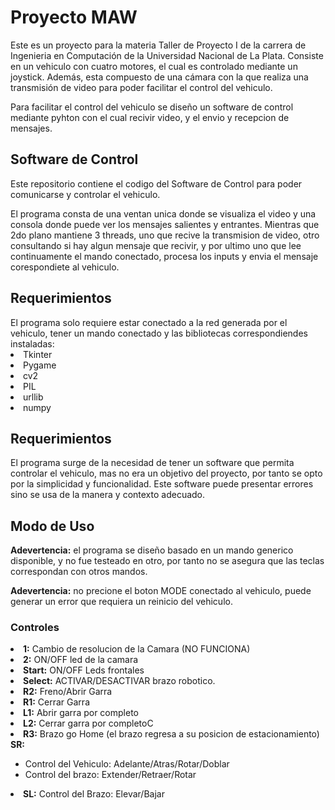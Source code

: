 <h1><b>Proyecto MAW</b></h1>

<p>Este es un proyecto para la materia Taller de Proyecto I de la carrera de Ingenieria en Computación de la Universidad Nacional de La Plata. Consiste en un vehiculo con cuatro motores, el cual es controlado mediante un joystick. Además, esta compuesto de una cámara con la que realiza una transmisión de video para poder facilitar el control del vehiculo.</p>
<p>Para facilitar el control del vehiculo se diseño un software de control mediante pyhton con el cual recivir video, y el envio y recepcion de mensajes.</p>

<h2><b>Software de Control</b></h2>
<p>Este repositorio contiene el codigo del Software de Control para poder comunicarse y controlar el vehiculo.</p>
<p>El programa consta de una ventan unica donde se visualiza el video y una consola donde puede ver los mensajes salientes y entrantes. Mientras que 2do plano mantiene 3 threads, uno que recive la transmision de video, otro consultando si hay algun mensaje que recivir, y por ultimo uno que lee continuamente el mando conectado, procesa los inputs y envia el mensaje corespondiete al vehiculo.</p>

<h2><b>Requerimientos</b></h2>
El programa solo requiere estar conectado a la red generada por el vehiculo, tener un mando conectado y las bibliotecas correspondiendes instaladas:
<li>Tkinter</li>
<li>Pygame</li>
<li>cv2</li>
<li>PIL</li>
<li>urllib</li>
<li>numpy</li>

<h2><b>Requerimientos</b></h2>
<p>El programa surge de la necesidad de tener un software que permita controlar el vehiculo, mas no era un objetivo del proyecto, por tanto se opto por la simplicidad y funcionalidad. Este software puede presentar errores sino se usa de la manera y contexto adecuado.</p>

<h2><b>Modo de Uso</b></h2>

<p><b>Adevertencia:</b> el programa se diseño basado en un mando generico disponible, y no fue testeado en otro, por tanto no se asegura que las teclas correspondan con otros mandos.</p>
<p><b>Adevertencia:</b> no precione el boton MODE conectado al vehiculo, puede generar un error que requiera un reinicio del vehiculo.</p>

<h3>Controles</h3>

<li><b>1:</b> Cambio de resolucion de la Camara (NO FUNCIONA)</li>
<li><b>2:</b> ON/OFF led de la camara</li>
<li><b>Start:</b> ON/OFF Leds frontales</li>
<li><b>Select:</b> ACTIVAR/DESACTIVAR brazo robotico.</li>
<li><b>R2:</b> Freno/Abrir Garra</li>
<li><b>R1:</b> Cerrar Garra</li>
<li><b>L1:</b> Abrir garra por completo</li>
<li><b>L2:</b> Cerrar garra por completoC</li>
<li><b>R3:</b> Brazo go Home (el brazo regresa a su posicion de estacionamiento) </li>
<il><b>SR:</b><ul> <li>Control del Vehiculo: Adelante/Atras/Rotar/Doblar </li> <li>Control del brazo: Extender/Retraer/Rotar</li></ul> </il>
<li><b>SL:</b> Control del Brazo: Elevar/Bajar</li>
